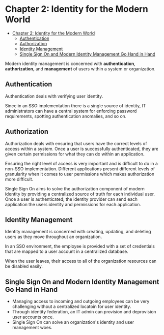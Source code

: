 # Chapter 2: Identity for the Modern World

- [Chapter 2: Identity for the Modern World](#chapter-2-identity-for-the-modern-world)
  - [Authentication](#authentication)
  - [Authorization](#authorization)
  - [Identity Management](#identity-management)
  - [Single Sign On and Modern Identity Management Go Hand in Hand](#single-sign-on-and-modern-identity-management-go-hand-in-hand)

Modern identity management is concerned with **authentication**,
**authorization**, and **management** of users within a system or organization.

## Authentication

Authentication deals with verifying user identity.

Since in an SSO implementation there is a single source of identity, IT
administrators can have a central system for enforcing password requirements,
spotting authentication anomalies, and so on.

## Authorization

Authorization deals with ensuring that users have the correct levels of access
within a system. Once a user is successfully authenticated, they are given
certain permissions for what they can do within an application.

Ensuring the right level of access is very important and is difficult to do in a
non-SSO implementation. Different applications present different levels of
granularity when it comes to user permissions which makes authorization more
difficult.

Single Sign On aims to solve the authorization component of modern identity by
providing a centralized source of truth for each individual user. Once a user is
authenticated, the identity provider can send each application the users
identity and permissions for each application.

## Identity Management

Identity management is concerned with creating, updating, and deleting users as
they move throughout an organization.

In an SSO environment, the employee is provided with a set of credentials that
are mapped to a user account in a centralized database.

When the user leaves, their access to all of the organization resources can be
disabled easily.

## Single Sign On and Modern Identity Management Go Hand in Hand

- Managing access to incoming and outgoing employees can be very challenging
  without a centralized locatoin for user identity.
- Through identity federation, an IT admin can provision and deprovision user
  accounts once.
- Single Sign On can solve an organization's identity and user management woes.
